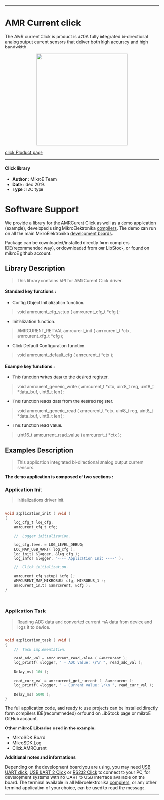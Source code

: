  
---
# AMR Current click

The AMR current Click is product is ±20A fully integrated bi-directional analog output current sensors that deliver both high accuracy and high bandwidth.

<p align="center">
  <img src="https://download.mikroe.com/images/click_for_ide/amrcurrent_click.png" height=300px>
</p>

[click Product page](https://www.mikroe.com/amr-current-click)

---


#### Click library 

- **Author**        : MikroE Team
- **Date**          : dec 2019.
- **Type**          : I2C type


# Software Support

We provide a library for the AMRCurent Click 
as well as a demo application (example), developed using MikroElektronika 
[compilers](https://shop.mikroe.com/compilers). 
The demo can run on all the main MikroElektronika [development boards](https://shop.mikroe.com/development-boards).

Package can be downloaded/installed directly form compilers IDE(recommended way), or downloaded from our LibStock, or found on mikroE github account. 

## Library Description

> This library contains API for AMRCurent Click driver.

#### Standard key functions :

- Config Object Initialization function.
> void amrcurent_cfg_setup ( amrcurent_cfg_t *cfg ); 
 
- Initialization function.
> AMRCURENT_RETVAL amrcurent_init ( amrcurent_t *ctx, amrcurent_cfg_t *cfg );

- Click Default Configuration function.
> void amrcurent_default_cfg ( amrcurent_t *ctx );


#### Example key functions :

- This function writes data to the desired register.
> void amrcurent_generic_write ( amrcurent_t *ctx, uint8_t reg, uint8_t *data_buf, uint8_t len );
 
- This function reads data from the desired register.
> void amrcurent_generic_read ( amrcurent_t *ctx, uint8_t reg, uint8_t *data_buf, uint8_t len );

- This function read value.
> uint16_t amrcurrent_read_value (  amrcurent_t *ctx );

## Examples Description
 
> This application integrated bi-directional analog output current sensors. 

**The demo application is composed of two sections :**

### Application Init 

> Initializations driver init. 

```c

void application_init ( void )
{
    log_cfg_t log_cfg;
    amrcurent_cfg_t cfg;

    //  Logger initialization.

    log_cfg.level = LOG_LEVEL_DEBUG;
    LOG_MAP_USB_UART( log_cfg );
    log_init( &logger, &log_cfg );
    log_info( &logger, "---- Application Init ----" );

    //  Click initialization.

    amrcurent_cfg_setup( &cfg );
    AMRCURENT_MAP_MIKROBUS( cfg, MIKROBUS_1 );
    amrcurent_init( &amrcurent, &cfg );
}

  
```

### Application Task

> Reading ADC data and converted current mA data from device and logs it to device. 

```c

void application_task ( void )
{
    //  Task implementation.

    read_adc_val = amrcurrent_read_value ( &amrcurent );
    log_printf( &logger, " - ADC value: \r\n ", read_adc_val );
    
    Delay_ms( 100 );

    read_curr_val = amrcurrent_get_current (  &amrcurent );
    log_printf( &logger, " - Current value: \r\n ", read_curr_val );
    
    Delay_ms( 5000 );
}

```

The full application code, and ready to use projects can be  installed directly form compilers IDE(recommneded) or found on LibStock page or mikroE GitHub accaunt.

**Other mikroE Libraries used in the example:** 

- MikroSDK.Board
- MikroSDK.Log
- Click.AMRCurent

**Additional notes and informations**

Depending on the development board you are using, you may need 
[USB UART click](https://shop.mikroe.com/usb-uart-click), 
[USB UART 2 Click](https://shop.mikroe.com/usb-uart-2-click) or 
[RS232 Click](https://shop.mikroe.com/rs232-click) to connect to your PC, for 
development systems with no UART to USB interface available on the board. The 
terminal available in all Mikroelektronika 
[compilers](https://shop.mikroe.com/compilers), or any other terminal application 
of your choice, can be used to read the message.



---
